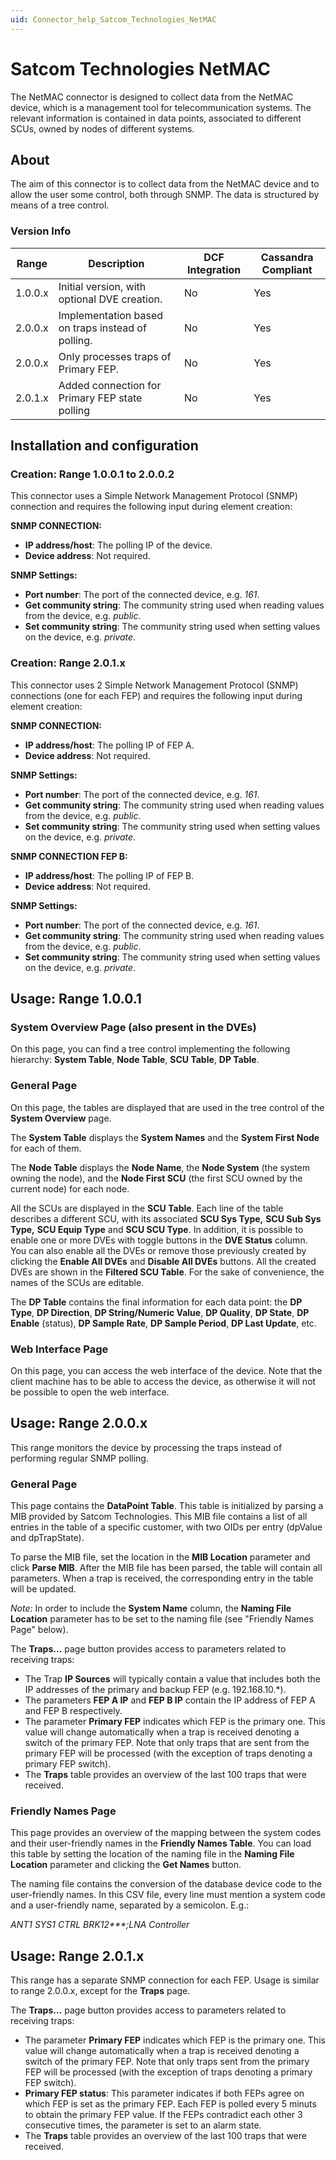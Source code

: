 ```yaml
---
uid: Connector_help_Satcom_Technologies_NetMAC
---
```


# Satcom Technologies NetMAC

The NetMAC connector is designed to collect data from the NetMAC device, which is a management tool for telecommunication systems.
The relevant information is contained in data points, associated to different SCUs, owned by nodes of different systems.

## About

The aim of this connector is to collect data from the NetMAC device and to allow the user some control, both through SNMP. The data is structured by means of a tree control.

### Version Info

| Range     | Description                                       | DCF Integration     | Cassandra Compliant     |
|------------------|---------------------------------------------------|---------------------|-------------------------|
| 1.0.0.x          | Initial version, with optional DVE creation.      | No                  | Yes                     |
| 2.0.0.x          | Implementation based on traps instead of polling. | No                  | Yes                     |
| 2.0.0.x          | Only processes traps of Primary FEP.              | No                  | Yes                     |
| 2.0.1.x          | Added connection for Primary FEP state polling    | No                  | Yes                     |

## Installation and configuration

### Creation: Range 1.0.0.1 to 2.0.0.2

This connector uses a Simple Network Management Protocol (SNMP) connection and requires the following input during element creation:

**SNMP CONNECTION:**

- **IP address/host**: The polling IP of the device.
- **Device address**: Not required.

**SNMP Settings:**

- **Port number**: The port of the connected device, e.g. *161*.
- **Get community string**: The community string used when reading values from the device, e.g. *public*.
- **Set community string**: The community string used when setting values on the device, e.g. *private*.

### Creation: Range 2.0.1.x

This connector uses 2 Simple Network Management Protocol (SNMP) connections (one for each FEP) and requires the following input during element creation:

**SNMP CONNECTION:**

- **IP address/host**: The polling IP of FEP A.
- **Device address**: Not required.

**SNMP Settings:**

- **Port number**: The port of the connected device, e.g. *161*.
- **Get community string**: The community string used when reading values from the device, e.g. *public*.
- **Set community string**: The community string used when setting values on the device, e.g. *private*.

**SNMP CONNECTION FEP B:**

- **IP address/host**: The polling IP of FEP B.
- **Device address**: Not required.

**SNMP Settings:**

- **Port number**: The port of the connected device, e.g. *161*.
- **Get community string**: The community string used when reading values from the device, e.g. *public*.
- **Set community string**: The community string used when setting values on the device, e.g. *private*.

## Usage: Range 1.0.0.1

### System Overview Page (also present in the DVEs)

On this page, you can find a tree control implementing the following hierarchy: **System Table**, **Node Table**, **SCU Table**, **DP Table**.

### General Page

On this page, the tables are displayed that are used in the tree control of the **System Overview** page.

The **System Table** displays the **System Names** and the **System First Node** for each of them.

The **Node Table** displays the **Node Name**, the **Node System** (the system owning the node), and the **Node First SCU** (the first SCU owned by the current node) for each node.

All the SCUs are displayed in the **SCU Table**. Each line of the table describes a different SCU, with its associated **SCU Sys Type,** **SCU Sub Sys Type,** **SCU Equip Type** and **SCU SCU Type**.
In addition, it is possible to enable one or more DVEs with toggle buttons in the **DVE Status** column. You can also enable all the DVEs or remove those previously created by clicking the **Enable All DVEs** and **Disable All DVEs** buttons. All the created DVEs are shown in the **Filtered SCU Table**. For the sake of convenience, the names of the SCUs are editable.

The **DP Table** contains the final information for each data point: the **DP Type**, **DP Direction**, **DP String/Numeric Value**, **DP Quality**, **DP State**, **DP Enable** (status), **DP Sample Rate**, **DP Sample Period**, **DP Last Update**, etc.

### Web Interface Page

On this page, you can access the web interface of the device. Note that the client machine has to be able to access the device, as otherwise it will not be possible to open the web interface.

## Usage: Range 2.0.0.x

This range monitors the device by processing the traps instead of performing regular SNMP polling.

### General Page

This page contains the **DataPoint Table**. This table is initialized by parsing a MIB provided by Satcom Technologies. This MIB file contains a list of all entries in the table of a specific customer, with two OIDs per entry (dpValue and dpTrapState).

To parse the MIB file, set the location in the **MIB Location** parameter and click **Parse MIB**. After the MIB file has been parsed, the table will contain all parameters. When a trap is received, the corresponding entry in the table will be updated.

*Note:* In order to include the **System Name** column, the **Naming File Location** parameter has to be set to the naming file (see "Friendly Names Page" below).

The **Traps...** page button provides access to parameters related to receiving traps:

- The Trap **IP Sources** will typically contain a value that includes both the IP addresses of the primary and backup FEP (e.g. 192.168.10.\*).
- The parameters **FEP A IP** and **FEP B IP** contain the IP address of FEP A and FEP B respectively.
- The parameter **Primary FEP** indicates which FEP is the primary one. This value will change automatically when a trap is received denoting a switch of the primary FEP. Note that only traps that are sent from the primary FEP will be processed (with the exception of traps denoting a primary FEP switch).
- The **Traps** table provides an overview of the last 100 traps that were received.

### Friendly Names Page

This page provides an overview of the mapping between the system codes and their user-friendly names in the **Friendly Names Table**. You can load this table by setting the location of the naming file in the **Naming File Location** parameter and clicking the **Get Names** button.

The naming file contains the conversion of the database device code to the user-friendly names. In this CSV file, every line must mention a system code and a user-friendly name, separated by a semicolon. E.g.:

*ANT1 SYS1 CTRL BRK12\*\*\*;LNA Controller*

## Usage: Range 2.0.1.x

This range has a separate SNMP connection for each FEP. Usage is similar to range 2.0.0.x, except for the **Traps** page.

The **Traps...** page button provides access to parameters related to receiving traps:

- The parameter **Primary FEP** indicates which FEP is the primary one. This value will change automatically when a trap is received denoting a switch of the primary FEP. Note that only traps sent from the primary FEP will be processed (with the exception of traps denoting a primary FEP switch).
- **Primary FEP status**: This parameter indicates if both FEPs agree on which FEP is set as the primary FEP. Each FEP is polled every 5 minuts to obtain the primary FEP value. If the FEPs contradict each other 3 consecutive times, the parameter is set to an alarm state.
- The **Traps** table provides an overview of the last 100 traps that were received.
